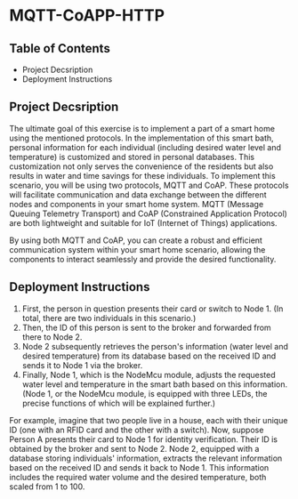 # MQTT-CoAPP-HTTP

## Table of Contents
- Project Decsription
- Deployment Instructions

## Project Decsription
The ultimate goal of this exercise is to implement a part of a smart home using the mentioned protocols. In the implementation of this smart bath, personal information for each individual (including desired water level and temperature) is customized and stored in personal databases. This customization not only serves the convenience of the residents but also results in water and time savings for these individuals.
To implement this scenario, you will be using two protocols, MQTT and CoAP. These protocols will facilitate communication and data exchange between the different nodes and components in your smart home system. MQTT (Message Queuing Telemetry Transport) and CoAP (Constrained Application Protocol) are both lightweight and suitable for IoT (Internet of Things) applications.

By using both MQTT and CoAP, you can create a robust and efficient communication system within your smart home scenario, allowing the components to interact seamlessly and provide the desired functionality.

## Deployment Instructions
1. First, the person in question presents their card or switch to Node 1. (In total, there are two individuals in this scenario.)
2. Then, the ID of this person is sent to the broker and forwarded from there to Node 2.
3. Node 2 subsequently retrieves the person's information (water level and desired temperature) from its database based on the received ID and sends it to Node 1 via the broker.
4. Finally, Node 1, which is the NodeMcu module, adjusts the requested water level and temperature in the smart bath based on this information. (Node 1, or the NodeMcu module, is equipped with three LEDs, the precise functions of which will be explained further.)

For example, imagine that two people live in a house, each with their unique ID (one with an RFID card and the other with a switch). Now, suppose Person A presents their card to Node 1 for identity verification. Their ID is obtained by the broker and sent to Node 2. Node 2, equipped with a database storing individuals' information, extracts the relevant information based on the received ID and sends it back to Node 1. This information includes the required water volume and the desired temperature, both scaled from 1 to 100.
